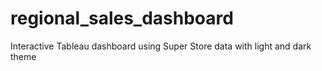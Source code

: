 # regional_sales_dashboard
Interactive Tableau dashboard using Super Store data with light and dark theme
